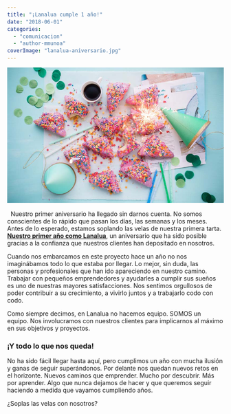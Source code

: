 ```yaml
---
title: "¡Lanalua cumple 1 año!"
date: "2018-06-01"
categories: 
  - "comunicacion"
  - "author-mmunoa"
coverImage: "lanalua-aniversario.jpg"
---
```


![lanalua aniversario](/images/lanalua-aniversario.jpg)

  Nuestro primer aniversario ha llegado sin darnos cuenta. No somos conscientes de lo rápido que pasan los días, las semanas y los meses. Antes de lo esperado, estamos soplando las velas de nuestra primera tarta. **[Nuestro primer año como Lanalua](https://lanalua.com/blog/despegamos)**, un aniversario que ha sido posible gracias a la confianza que nuestros clientes han depositado en nosotros.

Cuando nos embarcamos en este proyecto hace un año no nos imaginábamos todo lo que estaba por llegar. Lo mejor, sin duda, las personas y profesionales que han ido apareciendo en nuestro camino. Trabajar con pequeños emprendedores y ayudarles a cumplir sus sueños es uno de nuestras mayores satisfacciones. Nos sentimos orgullosos de poder contribuir a su crecimiento, a vivirlo juntos y a trabajarlo codo con codo.

Como siempre decimos, en Lanalua no hacemos equipo. SOMOS un equipo. Nos involucramos con nuestros clientes para implicarnos al máximo en sus objetivos y proyectos.

### ¡Y todo lo que nos queda!

No ha sido fácil llegar hasta aquí, pero cumplimos un año con mucha ilusión y ganas de seguir superándonos. Por delante nos quedan nuevos retos en el horizonte. Nuevos caminos que emprender. Mucho por descubrir. Más por aprender. Algo que nunca dejamos de hacer y que queremos seguir haciendo a medida que vayamos cumpliendo años.

¿Soplas las velas con nosotros?
